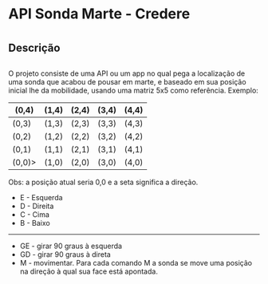# API Sonda Marte - Credere <h1>

## Descrição <h2>

O projeto consiste de uma API ou um app no qual pega a localização de uma sonda que acabou de pousar em marte, e baseado em sua posição inicial lhe da mobilidade, usando uma matriz 5x5 como referência.
Exemplo:
  
  (0,4) | (1,4) | (2,4) | (3,4) | (4,4)
  ----- | ----- | ----  | ----  | -----
  (0,3) | (1,3) | (2,3) | (3,3) | (4,3)
  (0,2) | (1,2) | (2,2) | (3,2) | (4,2)
  (0,1) | (1,1) | (2,1) | (3,1) | (4,1)
  (0,0)>| (1,0) | (2,0) | (3,0) | (4,0)
  
Obs: a posição atual seria 0,0 e a seta significa a direção.
  
* E - Esquerda
* D - Direita
* C - Cima
* B - Baixo
-------------------------
  
* GE - girar 90 graus à esquerda
* GD - girar 90 graus à direta
* M - movimentar. Para cada comando M a sonda se move uma posição na direção à qual sua face está apontada.
  
  
  


